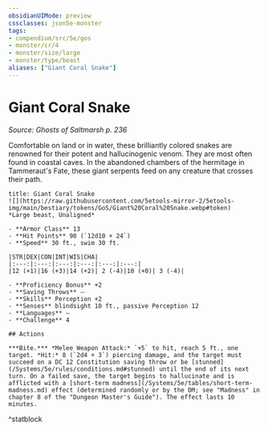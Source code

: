 ```yaml
---
obsidianUIMode: preview
cssclasses: json5e-monster
tags:
- compendium/src/5e/gos
- monster/cr/4
- monster/size/large
- monster/type/beast
aliases: ["Giant Coral Snake"]
---
```

# Giant Coral Snake
*Source: Ghosts of Saltmarsh p. 236*  

Comfortable on land or in water, these brilliantly colored snakes are renowned for their potent and hallucinogenic venom. They are most often found in coastal caves. In the abandoned chambers of the hermitage in Tammeraut's Fate, these giant serpents feed on any creature that crosses their path.

```ad-statblock
title: Giant Coral Snake
![](https://raw.githubusercontent.com/5etools-mirror-2/5etools-img/main/bestiary/tokens/GoS/Giant%20Coral%20Snake.webp#token)
*Large beast, Unaligned*

- **Armor Class** 13
- **Hit Points** 90 (`12d10 + 24`)
- **Speed** 30 ft., swim 30 ft.

|STR|DEX|CON|INT|WIS|CHA|
|:---:|:---:|:---:|:---:|:---:|:---:|
|12 (+1)|16 (+3)|14 (+2)| 2 (-4)|10 (+0)| 3 (-4)|

- **Proficiency Bonus** +2
- **Saving Throws** ⏤
- **Skills** Perception +2
- **Senses** blindsight 10 ft., passive Perception 12
- **Languages** —
- **Challenge** 4

## Actions

***Bite.*** *Melee Weapon Attack:* `+5` to hit, reach 5 ft., one target. *Hit:* 8 (`2d4 + 3`) piercing damage, and the target must succeed on a DC 12 Constitution saving throw or be [stunned](/Systems/5e/rules/conditions.md#stunned) until the end of its next turn. On a failed save, the target begins to hallucinate and is afflicted with a [short-term madness](/Systems/5e/tables/short-term-madness.md) effect (determined randomly or by the DM; see "Madness" in chapter 8 of the "Dungeon Master's Guide"). The effect lasts 10 minutes.
```
^statblock